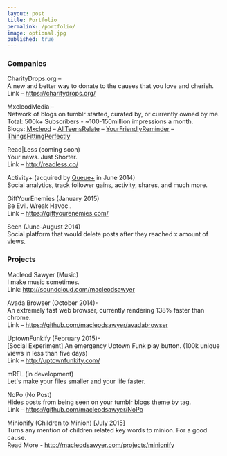 ```yaml
---
layout: post
title: Portfolio
permalink: /portfolio/
image: optional.jpg
published: true
---
```


 
  
### Companies
  
CharityDrops.org &#8211;<br>
A new and better way to donate to the causes that you love and cherish.<br>
Link &#8211; <https://charitydrops.org/>

MxcleodMedia &#8211;<br>
Network of blogs on tumblr started, curated by, or currently owned by me.<br> Total: 500k+ Subscribers - ~100-150million impressions a month.<br>
Blogs: [Mxcleod](http://mxcleod.com/) &#8211; 
[AllTeensRelate](http://alllteensrelate.tumblr.com/) &#8211; 
[YourFriendlyReminder](http://yourfriendlyreminder.tumblr.com/) &#8211; [ThingsFittingPerfectly](http://ThingsFittingPerfectly.tumblr.com/)<br>

Read|Less (coming soon)<br>
Your news. Just Shorter.<br>
Link &#8211; <http://readless.co/>

Activity+ (acquired by <a href="http://qplus.io">Queue+</a> in June 2014)<br>
Social analytics, track follower gains, activity, shares, and much more.

GiftYourEnemies (January 2015)<br>
Be Evil. Wreak Havoc..<br>
Link &#8211; <https://giftyourenemies.com/>

Seen (June-August 2014)<br>
Social platform that would delete posts after they reached x amount of views.


### Projects

Macleod Sawyer (Music)<br>
I make music sometimes.<br>
Link: <http://soundcloud.com/macleodsawyer>

Avada Browser (October 2014)-<br>
An extremely fast web browser, currently rendering 138% faster than chrome.<br>
Link &#8211; <https://github.com/macleodsawyer/avadabrowser>

UptownFunkify (February 2015)-<br>
[Social Experiment] An emergency Uptown Funk play button. (100k unique views in less than five days)<br>
Link &#8211; <http://uptownfunkify.com/><br>

mREL (in development)<br>
Let's make your files smaller and your life faster.<br>

NoPo (No Post)<br>
Hides posts from being seen on your tumblr blogs theme by tag.<br>
Link &#8211; <https://github.com/macleodsawyer/NoPo>

Minionify (Children to Minion) [July 2015]<br>
Turns any mention of children related key words to minion. For a good cause.<br>
Read More - <http://macleodsawyer.com/projects/minionify><br>
